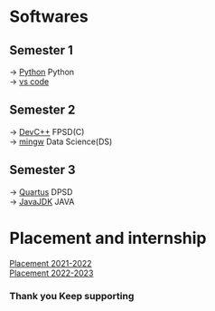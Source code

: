 # Softwares 

## Semester 1
  -> [Python](https://www.python.org/downloads/) Python<br>
  -> [vs code](https://code.visualstudio.com/download)<br>

## Semester 2
  -> [DevC++](https://sourceforge.net/projects/orwelldevcpp/) FPSD(C)<br>
  -> [mingw](https://sourceforge.net/projects/mingw/) Data Science(DS)<br>
## Semester 3
  -> [Quartus](https://drive.google.com/drive/folders/1e_Yc1MO5Dt27wSM18jYi1vjcFGEhL2_W?usp=sharing) DPSD<br>
  -> [JavaJDK](https://www.oracle.com/in/java/technologies/downloads/) JAVA<br>



# Placement and internship 
[Placement 2021-2022](https://github.com/KKBUGHUNTER/Important/blob/main/SSN%20Placement%202021%20-%202022.pdf)<br>
[Placement 2022-2023](https://github.com/KKBUGHUNTER/Important/blob/main/Placement%202022-2023.pdf)
### Thank you Keep supporting 
